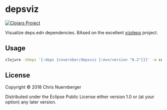 # depsviz

[![Clojars Project](https://img.shields.io/clojars/v/cnuernber/depsviz.svg)](https://clojars.org/cnuernber/depsviz)

Visualize deps.edn dependencies.  BAsed on the excellent [vizdeps](https://github.com/clj-commons/vizdeps/) project.


## Usage

```bash
clojure -Sdeps '{:deps {cnuernber/depsviz {:mvn/version "0.2"}}}' -m cnuernber.depsviz
```

## License

Copyright © 2018 Chris Nuernberger

Distributed under the Eclipse Public License either version 1.0 or (at
your option) any later version.
